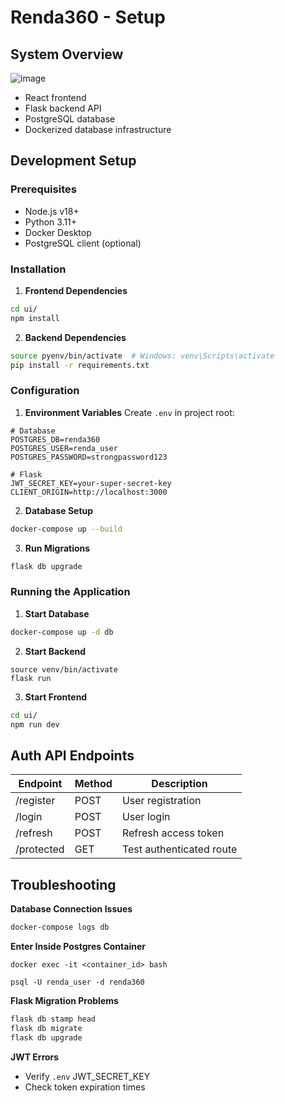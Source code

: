 # Renda360 - Setup

## System Overview

![image](https://github.com/user-attachments/assets/86b9125f-74b1-4588-a88e-9d052dac1c36)

- React frontend
- Flask backend API
- PostgreSQL database
- Dockerized database infrastructure

## Development Setup

### Prerequisites

- Node.js v18+
- Python 3.11+
- Docker Desktop
- PostgreSQL client (optional)

### Installation

1. **Frontend Dependencies**

```bash
cd ui/
npm install
```

2. **Backend Dependencies**

```bash
source pyenv/bin/activate  # Windows: venv\Scripts\activate
pip install -r requirements.txt
```

### Configuration

1. **Environment Variables**
   Create `.env` in project root:

```env
# Database
POSTGRES_DB=renda360
POSTGRES_USER=renda_user
POSTGRES_PASSWORD=strongpassword123

# Flask
JWT_SECRET_KEY=your-super-secret-key
CLIENT_ORIGIN=http://localhost:3000
```

2. **Database Setup**

```bash
docker-compose up --build
```

3. **Run Migrations**

```bash
flask db upgrade
```

### Running the Application

1. **Start Database**

```bash
docker-compose up -d db
```

2. **Start Backend**

```bashcd backend
source venv/bin/activate
flask run
```

3. **Start Frontend**

```bash
cd ui/
npm run dev
```

## Auth API Endpoints

| Endpoint   | Method | Description              |
| ---------- | ------ | ------------------------ |
| /register  | POST   | User registration        |
| /login     | POST   | User login               |
| /refresh   | POST   | Refresh access token     |
| /protected | GET    | Test authenticated route |

## Troubleshooting

**Database Connection Issues**

```bash
docker-compose logs db
```

**Enter Inside Postgres Container**

```
docker exec -it <container_id> bash
```

```
psql -U renda_user -d renda360
```

**Flask Migration Problems**

```bash
flask db stamp head
flask db migrate
flask db upgrade
```

**JWT Errors**

- Verify `.env` JWT_SECRET_KEY
- Check token expiration times
